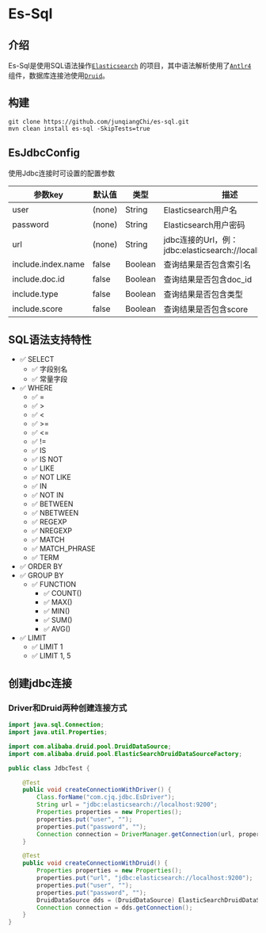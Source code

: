 # Es-Sql

## 介绍

Es-Sql是使用SQL语法操作[`Elasticsearch`](https://github.com/elastic/elasticsearch)
的项目，其中语法解析使用了[`Antlr4`](https://github.com/antlr/antlr4)
组件，数据库连接池使用[`Druid`](https://github.com/alibaba/druid)。

## 构建

```shell
git clone https://github.com/junqiangChi/es-sql.git
mvn clean install es-sql -SkipTests=true
```

## EsJdbcConfig

使用Jdbc连接时可设置的配置参数

| 参数key              | 默认值    | 类型      | 描述                                               |
|--------------------|--------|---------|--------------------------------------------------|
| user               | (none) | String  | Elasticsearch用户名                                 |
| password           | (none) | String  | Elasticsearch用户密码                                |
| url                | (none) | String  | jdbc连接的Url，例：jdbc:elasticsearch://localhost:9200 |
| include.index.name | false  | Boolean | 查询结果是否包含索引名                                      |
| include.doc.id     | false  | Boolean | 查询结果是否包含doc_id                                   |
| include.type       | false  | Boolean | 查询结果是否包含类型                                       |
| include.score      | false  | Boolean | 查询结果是否包含score                                    |

## SQL语法支持特性

- ✅ SELECT
    - ✅ 字段别名
    - ✅ 常量字段
- ✅ WHERE
    - ✅ =
    - ✅ >
    - ✅ <
    - ✅ >=
    - ✅ <=
    - ✅ !=
    - ✅ IS
    - ✅ IS NOT
    - ✅ LIKE
    - ✅ NOT LIKE
    - ✅ IN
    - ✅ NOT IN
    - ✅ BETWEEN
    - ✅ NBETWEEN
    - ✅ REGEXP
    - ✅ NREGEXP
    - ✅ MATCH
    - ✅ MATCH_PHRASE
    - ✅ TERM
- ✅ ORDER BY
- ✅ GROUP BY
    - ✅ FUNCTION
        - ✅ COUNT()
        - ✅ MAX()
        - ✅ MIN()
        - ✅ SUM()
        - ✅ AVG()
- ✅ LIMIT
    - ✅ LIMIT 1
    - ✅ LIMIT 1, 5

## 创建jdbc连接

### Driver和Druid两种创建连接方式

```java
import java.sql.Connection;
import java.util.Properties;

import com.alibaba.druid.pool.DruidDataSource;
import com.alibaba.druid.pool.ElasticSearchDruidDataSourceFactory;

public class JdbcTest {

    @Test
    public void createConnectionWithDriver() {
        Class.forName("com.cjq.jdbc.EsDriver");
        String url = "jdbc:elasticsearch://localhost:9200";
        Properties properties = new Properties();
        properties.put("user", "");
        properties.put("password", "");
        Connection connection = DriverManager.getConnection(url, properties);
    }

    @Test
    public void createConnectionWithDruid() {
        Properties properties = new Properties();
        properties.put("url", "jdbc:elasticsearch://localhost:9200");
        properties.put("user", "");
        properties.put("password", "");
        DruidDataSource dds = (DruidDataSource) ElasticSearchDruidDataSourceFactory.createDataSource(properties);
        Connection connection = dds.getConnection();
    }
}
```

